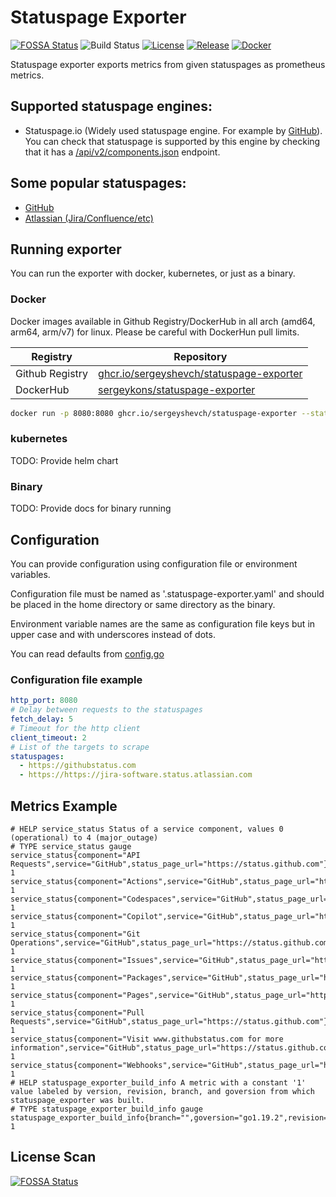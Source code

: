 # Statuspage Exporter
[![FOSSA Status](https://app.fossa.com/api/projects/git%2Bgithub.com%2Fsergeyshevch%2Fstatuspage-exporter.svg?type=shield)](https://app.fossa.com/projects/git%2Bgithub.com%2Fsergeyshevch%2Fstatuspage-exporter?ref=badge_shield)
![Build Status](https://github.com/sergeyshevch/statuspage-exporter/workflows/CI/badge.svg)
[![License](https://img.shields.io/github/license/sergeyshevch/statuspage-exporter)](/LICENSE)
[![Release](https://img.shields.io/github/release/sergeyshevch/statuspage-exporter.svg)](https://github.com/sergeyshevch/statuspage-exporter/releases/latest)
[![Docker](https://img.shields.io/docker/pulls/sergeykons/statuspage-exporter)](https://hub.docker.com/r/sergeykons/statuspage-exporter)

Statuspage exporter exports metrics from given statuspages as prometheus metrics.

## Supported statuspage engines:
- Statuspage.io (Widely used statuspage engine. For example by [GitHub](https://www.githubstatus.com)). You can check that statuspage is supported by this engine by checking that it has a [/api/v2/components.json](https://www.githubstatus.com/api/v2/components.json) endpoint.

## Some popular statuspages:
- [GitHub](https://www.githubstatus.com)
- [Atlassian (Jira/Confluence/etc)](https://status.atlassian.com/)

## Running exporter

You can run the exporter with docker, kubernetes, or just as a binary.

### Docker
Docker images available in Github Registry/DockerHub in all arch (amd64, arm64, arm/v7) for linux. Please be careful with DockerHun pull limits.

| Registry        | Repository                                                                                                                         |
|-----------------|------------------------------------------------------------------------------------------------------------------------------------|
| Github Registry | [ghcr.io/sergeyshevch/statuspage-exporter](https://github.com/sergeyshevch/statuspage-exporter/pkgs/container/statuspage-exporter) |
| DockerHub       | [sergeykons/statuspage-exporter](https://hub.docker.com/r/sergeykons/statuspage-exporter)                                                                                                 |

```bash
docker run -p 8080:8080 ghcr.io/sergeyshevch/statuspage-exporter --statuspages=https://www.githubstatus.com, https://https://jira-software.status.atlassian.com
```

### kubernetes
TODO: Provide helm chart

### Binary
TODO: Provide docs for binary running

## Configuration

You can provide configuration using configuration file or environment variables.

Configuration file must be named as '.statuspage-exporter.yaml' and should be placed in the home directory or same directory as the binary.

Environment variable names are the same as configuration file keys but in upper case and with underscores instead of dots.

You can read defaults from [config.go](/pkg/config/config.go)

### Configuration file example
```yaml
http_port: 8080
# Delay between requests to the statuspages
fetch_delay: 5
# Timeout for the http client
client_timeout: 2
# List of the targets to scrape
statuspages:
  - https://githubstatus.com
  - https://https://jira-software.status.atlassian.com
```

## Metrics Example
```
# HELP service_status Status of a service component, values 0 (operational) to 4 (major_outage)
# TYPE service_status gauge
service_status{component="API Requests",service="GitHub",status_page_url="https://status.github.com"} 1
service_status{component="Actions",service="GitHub",status_page_url="https://status.github.com"} 1
service_status{component="Codespaces",service="GitHub",status_page_url="https://status.github.com"} 1
service_status{component="Copilot",service="GitHub",status_page_url="https://status.github.com"} 1
service_status{component="Git Operations",service="GitHub",status_page_url="https://status.github.com"} 1
service_status{component="Issues",service="GitHub",status_page_url="https://status.github.com"} 1
service_status{component="Packages",service="GitHub",status_page_url="https://status.github.com"} 1
service_status{component="Pages",service="GitHub",status_page_url="https://status.github.com"} 1
service_status{component="Pull Requests",service="GitHub",status_page_url="https://status.github.com"} 1
service_status{component="Visit www.githubstatus.com for more information",service="GitHub",status_page_url="https://status.github.com"} 1
service_status{component="Webhooks",service="GitHub",status_page_url="https://status.github.com"} 1
# HELP statuspage_exporter_build_info A metric with a constant '1' value labeled by version, revision, branch, and goversion from which statuspage_exporter was built.
# TYPE statuspage_exporter_build_info gauge
statuspage_exporter_build_info{branch="",goversion="go1.19.2",revision="",version=""} 1
```

## License Scan

[![FOSSA Status](https://app.fossa.com/api/projects/git%2Bgithub.com%2Fsergeyshevch%2Fstatuspage-exporter.svg?type=large)](https://app.fossa.com/projects/git%2Bgithub.com%2Fsergeyshevch%2Fstatuspage-exporter?ref=badge_large)



